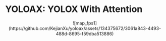 # YOLOAX: YOLOX With Attention
<div align="center">
![map_fps1](https://github.com/KejianXu/yoloax/assets/134375672/3061a843-4493-488d-8695-f59dba513886)
</div>


